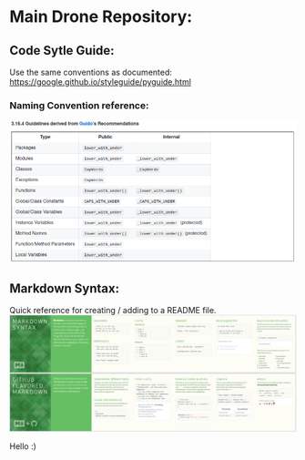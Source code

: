 #  Main Drone Repository:

## Code Sytle Guide:
Use the same conventions as documented: https://google.github.io/styleguide/pyguide.html

### Naming Convention reference:
![Naming Reference](/images/naming_convention_reference.png)

## Markdown Syntax:
Quick reference for creating / adding to a README file.
![Markdown Reference](/images/markdown_reference.png)

Hello :)